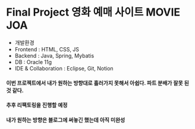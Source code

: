 # Final Project 영화 예매 사이트 MOVIE JOA


- 개발환경
- Frontend : HTML, CSS, JS
- Backend : Java, Spring, Mybatis
- DB : Oracle 11g
- IDE & Collaboration : Eclipse, Git, Notion

#### 이번 프로젝트에서 내가 원하는 방향대로 흘러가지 못해서 아쉽다. 파트 분배가 잘못 된 것 같다.
#### 추후 리팩토링을 진행할 예정
#### 내가 원하는 방향은 블로그에 써놓긴 했는데 아직 미완성

